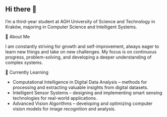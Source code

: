 ## Hi there 👋
I’m a third-year student at AGH University of Science and Technology in Kraków, majoring in Computer Science and Intelligent Systems.


 🔭 About Me
 
I am constantly striving for growth and self-improvement, always eager to learn new things and take on new challenges. My focus is on continuous progress, problem-solving, and developing a deeper understanding of complex systems.


 🌱 Currently Learning
 
- Computational Intelligence in Digital Data Analysis – methods for processing and extracting valuable insights from digital datasets.
- Intelligent Sensor Systems – designing and implementing smart sensing technologies for real-world applications.
- Advanced Vision Algorithms – developing and optimizing computer vision models for image recognition and analysis.
